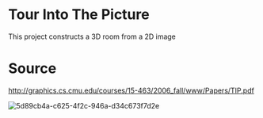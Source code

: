 # Tour Into The Picture
This project constructs a 3D room from a 2D image

# Source
http://graphics.cs.cmu.edu/courses/15-463/2006_fall/www/Papers/TIP.pdf

![5d89cb4a-c625-4f2c-946a-d34c673f7d2e](https://github.com/user-attachments/assets/d7d42797-813d-4b6a-9f92-c3e8f79416f2)
